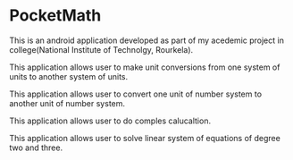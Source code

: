 # PocketMath
This is an android application developed as part of my acedemic project in college(National Institute of Technolgy, Rourkela).

This application allows user to make unit conversions from one system of units to another system of units.

This application allows user to convert one unit of number system to another unit of number system.

This application allows user to do comples calucaltion.

This application allows user to solve linear system of equations of degree two and three.

